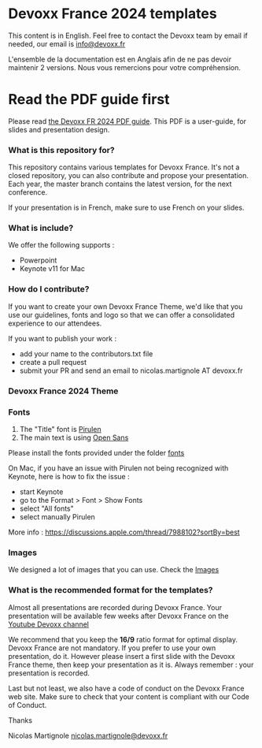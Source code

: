 # Devoxx France 2024 templates

This content is in English. Feel free to contact the Devoxx team by email if needed, our email is info@devoxx.fr 

L'ensemble de la documentation est en Anglais afin de ne pas devoir maintenir 2 versions. Nous vous remercions pour votre compréhension.

# Read the PDF guide first

Please read [the Devoxx FR 2024 PDF guide](https://github.com/quantixx/template-presentation/blob/master/DEVOXXFRANCE_TEMPLATES_GUIDE_2024_V1.pdf).
This PDF is a user-guide, for slides and presentation design. 

### What is this repository for? ###

This repository contains various templates for Devoxx France. It's not a closed repository, you can also contribute and propose your presentation.
Each year, the master branch contains the latest version, for the next conference.

If your presentation is in French, make sure to use French on your slides.

### What is include? ####

We offer the following supports : 
- Powerpoint
- Keynote v11 for Mac

### How do I contribute? ###

If you want to create your own Devoxx France Theme, we'd like that you use our guidelines, fonts and logo so that we can offer a consolidated experience to our attendees.

If you want to publish your work : 

  - add your name to the contributors.txt file
  - create a pull request 
  - submit your PR and send an email to nicolas.martignole AT devoxx.fr 

### Devoxx France 2024 Theme

### Fonts

1. The "Title" font is [Pirulen](https://www.dafont.com/fr/pirulen.font)
2. The main text is using [Open Sans](https://fonts.google.com/specimen/Open+Sans) 

Please install the fonts provided under the folder [fonts](https://github.com/quantixx/template-presentation/tree/master/fonts)

On Mac, if you have an issue with Pirulen not being recognized with Keynote, here is how to fix the issue :
- start Keynote
- go to the Format > Font > Show Fonts
- select "All fonts"
- select manually Pirulen

More info : https://discussions.apple.com/thread/7988102?sortBy=best

### Images 

We designed a lot of images that you can use. Check the [Images](https://github.com/quantixx/template-presentation/tree/master/images/2023)

### What is the recommended format for the templates? 

Almost all presentations are recorded during Devoxx France. Your presentation will be available few weeks after Devoxx France on the [Youtube Devoxx channel](https://www.youtube.com/channel/UCsVPQfo5RZErDL41LoWvk0A) 

We recommend that you keep the **16/9** ratio format for optimal display.
Devoxx France are not mandatory. If you prefer to use your own presentation, do it.
However please insert a first slide with the Devoxx France theme, then keep your presentation as it is. Always remember : your presentation is recorded. 

Last but not least, we also have a code of conduct on the Devoxx France web site. Make sure to check that your content 
is compliant with our Code of Conduct.

Thanks

Nicolas Martignole
nicolas.martignole@devoxx.fr


